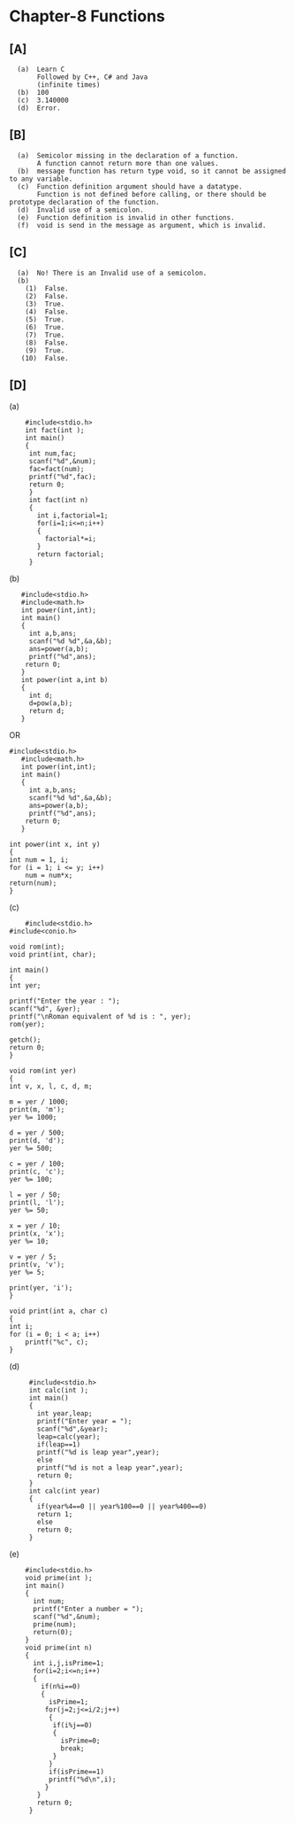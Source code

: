 # Chapter-8 Functions
## [A]
    
      (a)  Learn C
           Followed by C++, C# and Java
           (infinite times)
      (b)  100
      (c)  3.140000
      (d)  Error.
     
## [B]

      (a)  Semicolor missing in the declaration of a function.
           A function cannot return more than one values.
      (b)  message function has return type void, so it cannot be assigned to any variable.
      (c)  Function definition argument should have a datatype.
           Function is not defined before calling, or there should be prototype declaration of the function.
      (d)  Invalid use of a semicolon.
      (e)  Function definition is invalid in other functions.
      (f)  void is send in the message as argument, which is invalid.
      
## [C]

      (a)  No! There is an Invalid use of a semicolon.
      (b)
        (1)  False.
        (2)  False.
        (3)  True.
        (4)  False.
        (5)  True.
        (6)  True.
        (7)  True.
        (8)  False.
        (9)  True.
       (10)  False.
       
## [D]

(a)

        #include<stdio.h>
        int fact(int );
        int main()
        {
         int num,fac;
         scanf("%d",&num);
         fac=fact(num);
         printf("%d",fac);
         return 0;
         }
         int fact(int n)
         {
           int i,factorial=1;
           for(i=1;i<=n;i++)
           {
             factorial*=i;
           }
           return factorial;
         }
         
(b)

       #include<stdio.h>
       #include<math.h>
       int power(int,int);
       int main()
       {
         int a,b,ans;
         scanf("%d %d",&a,&b);
         ans=power(a,b);
         printf("%d",ans);
        return 0;
       }
       int power(int a,int b)
       {
         int d;
         d=pow(a,b);
         return d;
       }
     
 OR 	
 	
	#include<stdio.h>
       #include<math.h>
       int power(int,int);
       int main()
       {
         int a,b,ans;
         scanf("%d %d",&a,&b);
         ans=power(a,b);
         printf("%d",ans);
        return 0;
       }
 
 	int power(int x, int y)
	{
	int num = 1, i;
	for (i = 1; i <= y; i++)
		num = num*x;
	return(num);
	}
(c)
    
        #include<stdio.h>
    #include<conio.h>

    void rom(int);
    void print(int, char);

    int main()
    {
	int yer;

	printf("Enter the year : ");
	scanf("%d", &yer);
	printf("\nRoman equivalent of %d is : ", yer);
	rom(yer);

	getch();
	return 0;
    }

    void rom(int yer)
    {
	int v, x, l, c, d, m;

	m = yer / 1000;
	print(m, 'm');
	yer %= 1000;

	d = yer / 500;
	print(d, 'd');
	yer %= 500;

	c = yer / 100;
	print(c, 'c');
	yer %= 100;

	l = yer / 50;
	print(l, 'l');
	yer %= 50;

	x = yer / 10;
	print(x, 'x');
	yer %= 10;

	v = yer / 5;
	print(v, 'v');
	yer %= 5;

	print(yer, 'i');
    }

    void print(int a, char c)
    {
	int i;
	for (i = 0; i < a; i++)
		printf("%c", c);
    }
(d)

         #include<stdio.h>
         int calc(int );
         int main()
         {
           int year,leap;
           printf("Enter year = ");
           scanf("%d",&year);
           leap=calc(year);
           if(leap==1)
           printf("%d is leap year",year);
           else
           printf("%d is not a leap year",year);
           return 0;
         }
         int calc(int year)
         {
           if(year%4==0 || year%100==0 || year%400==0)
           return 1;
           else
           return 0;
         } 

(e)

        #include<stdio.h>
        void prime(int );
        int main()
        {
          int num;
          printf("Enter a number = ");
          scanf("%d",&num);
          prime(num);
          return(0);
        }
        void prime(int n)
        {
          int i,j,isPrime=1;
          for(i=2;i<=n;i++)
          {
            if(n%i==0)
            {  
              isPrime=1; 
             for(j=2;j<=i/2;j++)
              {
               if(i%j==0)
               {
                 isPrime=0;
                 break;
               }
              }
              if(isPrime==1)
              printf("%d\n",i);
             }
           } 
           return 0;
         }
